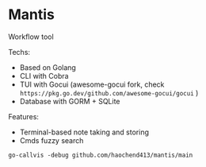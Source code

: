 # Mantis
Workflow tool

Techs: 
- Based on Golang
- CLI with Cobra
- TUI with Gocui (awesome-gocui fork, check `https://pkg.go.dev/github.com/awesome-gocui/gocui` )
- Database with GORM + SQLite

Features:
- Terminal-based note taking and storing
- Cmds fuzzy search

`go-callvis -debug github.com/haochend413/mantis/main`
